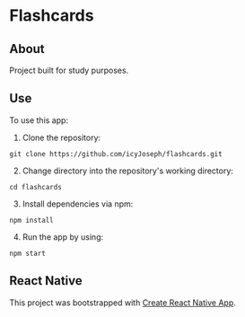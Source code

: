 # Flashcards

## About

Project built for study purposes.

## Use

To use this app:

1. Clone the repository:

```
git clone https://github.com/icyJoseph/flashcards.git
```

2. Change directory into the repository's working directory:

```
cd flashcards
```

3. Install dependencies via npm:

```
npm install
```

4. Run the app by using:

```
npm start
```

## React Native

This project was bootstrapped with [Create React Native App](https://github.com/react-community/create-react-native-app).
